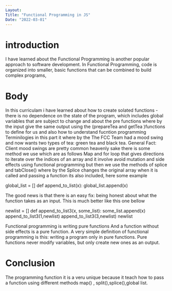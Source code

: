 ```yaml
---
Layout:
Title: "Functional Programming in JS"
Date: "2022-03-01"
---
```


# introduction

I have learned about the Functional Programming is another popular approach to software development. In Functional Programming, code is organized into smaller, basic functions that can be combined to build complex programs,

# Body

In this curriculam i have learned about how to create solated functions - there is no dependence on the state of the program, which includes global variables that are subject to change and about the pre functions where by the input give the same output using the (prepareTea and getTea )functions to define for us and also how to understand fucntion programming Terminilogies in this part it where by the The FCC Team had a mood swing and now wants two types of tea: green tea and black tea. General Fact: Client mood swings are pretty common heavenly sake there is some method we use which are as follows Map and for loop that gives directions to iterate over the indices of an array and it involve avoid mutation and side effects using functional programming but then we use the methods of splice and tabClose() where by the Splice changes the original array when it is called and passing a function its also included, here some example

 global_list = []
def append_to_list(x):
    global_list.append(x)

The good news is that there is an easy fix: being honest about what the function takes as an input. This is much better like this one bellow

newlist = []
def append_to_list3(x, some_list):
    some_list.append(x)
append_to_list3(1,newlist)
append_to_list3(3,newlist)
newlist

Functional programming is writing pure functions And a function without side effects is a pure function. A very simple definition of functional programming is this: writing a program only in pure functions. Pure functions never modify variables, but only create new ones as an output.

# Conclusion

The programming function it is a veru unique because it teach how to pass a function using different methods map() , split(),splice(),global list.